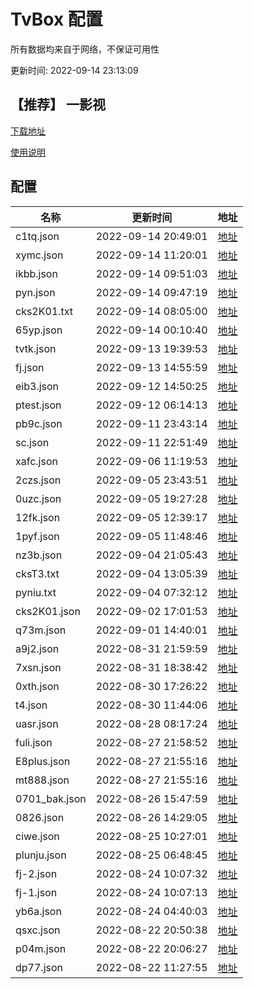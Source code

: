 # TvBox 配置

所有数据均来自于网络，不保证可用性

更新时间: 2022-09-14 23:13:09

## 【推荐】 一影视

[下载地址](https://ghproxy.com/https://raw.githubusercontent.com/tv-player/apks/main/live/一影视.apk)

[使用说明](https://github.com/tv-player/apks/blob/main/README.md)

## 配置


|   名称  | 更新时间  |地址  |
|  ----  | ----  |----  |
|  c1tq.json | 2022-09-14 20:49:01 |[地址](https://ghproxy.com/https://raw.githubusercontent.com/tv-player/tvbox-line/main/tv/c1tq.json) |
|  xymc.json | 2022-09-14 11:20:01 |[地址](https://ghproxy.com/https://raw.githubusercontent.com/tv-player/tvbox-line/main/tv/xymc.json) |
|  ikbb.json | 2022-09-14 09:51:03 |[地址](https://ghproxy.com/https://raw.githubusercontent.com/tv-player/tvbox-line/main/tv/ikbb.json) |
|  pyn.json | 2022-09-14 09:47:19 |[地址](https://ghproxy.com/https://raw.githubusercontent.com/tv-player/tvbox-line/main/tv/pyn.json) |
|  cks2K01.txt | 2022-09-14 08:05:00 |[地址](https://ghproxy.com/https://raw.githubusercontent.com/tv-player/tvbox-line/main/tv/cks2K01.txt) |
|  65yp.json | 2022-09-14 00:10:40 |[地址](https://ghproxy.com/https://raw.githubusercontent.com/tv-player/tvbox-line/main/tv/65yp.json) |
|  tvtk.json | 2022-09-13 19:39:53 |[地址](https://ghproxy.com/https://raw.githubusercontent.com/tv-player/tvbox-line/main/tv/tvtk.json) |
|  fj.json | 2022-09-13 14:55:59 |[地址](https://ghproxy.com/https://raw.githubusercontent.com/tv-player/tvbox-line/main/tv/fj.json) |
|  eib3.json | 2022-09-12 14:50:25 |[地址](https://ghproxy.com/https://raw.githubusercontent.com/tv-player/tvbox-line/main/tv/eib3.json) |
|  ptest.json | 2022-09-12 06:14:13 |[地址](https://ghproxy.com/https://raw.githubusercontent.com/tv-player/tvbox-line/main/tv/ptest.json) |
|  pb9c.json | 2022-09-11 23:43:14 |[地址](https://ghproxy.com/https://raw.githubusercontent.com/tv-player/tvbox-line/main/tv/pb9c.json) |
|  sc.json | 2022-09-11 22:51:49 |[地址](https://ghproxy.com/https://raw.githubusercontent.com/tv-player/tvbox-line/main/tv/sc.json) |
|  xafc.json | 2022-09-06 11:19:53 |[地址](https://ghproxy.com/https://raw.githubusercontent.com/tv-player/tvbox-line/main/tv/xafc.json) |
|  2czs.json | 2022-09-05 23:43:51 |[地址](https://ghproxy.com/https://raw.githubusercontent.com/tv-player/tvbox-line/main/tv/2czs.json) |
|  0uzc.json | 2022-09-05 19:27:28 |[地址](https://ghproxy.com/https://raw.githubusercontent.com/tv-player/tvbox-line/main/tv/0uzc.json) |
|  12fk.json | 2022-09-05 12:39:17 |[地址](https://ghproxy.com/https://raw.githubusercontent.com/tv-player/tvbox-line/main/tv/12fk.json) |
|  1pyf.json | 2022-09-05 11:48:46 |[地址](https://ghproxy.com/https://raw.githubusercontent.com/tv-player/tvbox-line/main/tv/1pyf.json) |
|  nz3b.json | 2022-09-04 21:05:43 |[地址](https://ghproxy.com/https://raw.githubusercontent.com/tv-player/tvbox-line/main/tv/nz3b.json) |
|  cksT3.txt | 2022-09-04 13:05:39 |[地址](https://ghproxy.com/https://raw.githubusercontent.com/tv-player/tvbox-line/main/tv/cksT3.txt) |
|  pyniu.txt | 2022-09-04 07:32:12 |[地址](https://ghproxy.com/https://raw.githubusercontent.com/tv-player/tvbox-line/main/tv/pyniu.txt) |
|  cks2K01.json | 2022-09-02 17:01:53 |[地址](https://ghproxy.com/https://raw.githubusercontent.com/tv-player/tvbox-line/main/tv/cks2K01.json) |
|  q73m.json | 2022-09-01 14:40:01 |[地址](https://ghproxy.com/https://raw.githubusercontent.com/tv-player/tvbox-line/main/tv/q73m.json) |
|  a9j2.json | 2022-08-31 21:59:59 |[地址](https://ghproxy.com/https://raw.githubusercontent.com/tv-player/tvbox-line/main/tv/a9j2.json) |
|  7xsn.json | 2022-08-31 18:38:42 |[地址](https://ghproxy.com/https://raw.githubusercontent.com/tv-player/tvbox-line/main/tv/7xsn.json) |
|  0xth.json | 2022-08-30 17:26:22 |[地址](https://ghproxy.com/https://raw.githubusercontent.com/tv-player/tvbox-line/main/tv/0xth.json) |
|  t4.json | 2022-08-30 11:44:06 |[地址](https://ghproxy.com/https://raw.githubusercontent.com/tv-player/tvbox-line/main/tv/t4.json) |
|  uasr.json | 2022-08-28 08:17:24 |[地址](https://ghproxy.com/https://raw.githubusercontent.com/tv-player/tvbox-line/main/tv/uasr.json) |
|  fuli.json | 2022-08-27 21:58:52 |[地址](https://ghproxy.com/https://raw.githubusercontent.com/tv-player/tvbox-line/main/tv/fuli.json) |
|  E8plus.json | 2022-08-27 21:55:16 |[地址](https://ghproxy.com/https://raw.githubusercontent.com/tv-player/tvbox-line/main/tv/E8plus.json) |
|  mt888.json | 2022-08-27 21:55:16 |[地址](https://ghproxy.com/https://raw.githubusercontent.com/tv-player/tvbox-line/main/tv/mt888.json) |
|  0701_bak.json | 2022-08-26 15:47:59 |[地址](https://ghproxy.com/https://raw.githubusercontent.com/tv-player/tvbox-line/main/tv/0701_bak.json) |
|  0826.json | 2022-08-26 14:29:05 |[地址](https://ghproxy.com/https://raw.githubusercontent.com/tv-player/tvbox-line/main/tv/0826.json) |
|  ciwe.json | 2022-08-25 10:27:01 |[地址](https://ghproxy.com/https://raw.githubusercontent.com/tv-player/tvbox-line/main/tv/ciwe.json) |
|  plunju.json | 2022-08-25 06:48:45 |[地址](https://ghproxy.com/https://raw.githubusercontent.com/tv-player/tvbox-line/main/tv/plunju.json) |
|  fj-2.json | 2022-08-24 10:07:32 |[地址](https://ghproxy.com/https://raw.githubusercontent.com/tv-player/tvbox-line/main/tv/fj-2.json) |
|  fj-1.json | 2022-08-24 10:07:13 |[地址](https://ghproxy.com/https://raw.githubusercontent.com/tv-player/tvbox-line/main/tv/fj-1.json) |
|  yb6a.json | 2022-08-24 04:40:03 |[地址](https://ghproxy.com/https://raw.githubusercontent.com/tv-player/tvbox-line/main/tv/yb6a.json) |
|  qsxc.json | 2022-08-22 20:50:38 |[地址](https://ghproxy.com/https://raw.githubusercontent.com/tv-player/tvbox-line/main/tv/qsxc.json) |
|  p04m.json | 2022-08-22 20:06:27 |[地址](https://ghproxy.com/https://raw.githubusercontent.com/tv-player/tvbox-line/main/tv/p04m.json) |
|  dp77.json | 2022-08-22 11:27:55 |[地址](https://ghproxy.com/https://raw.githubusercontent.com/tv-player/tvbox-line/main/tv/dp77.json) |
  






